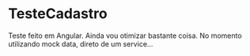 # TesteCadastro

Teste feito em Angular. Ainda vou otimizar bastante coisa. No momento utilizando mock data, direto de um service...


